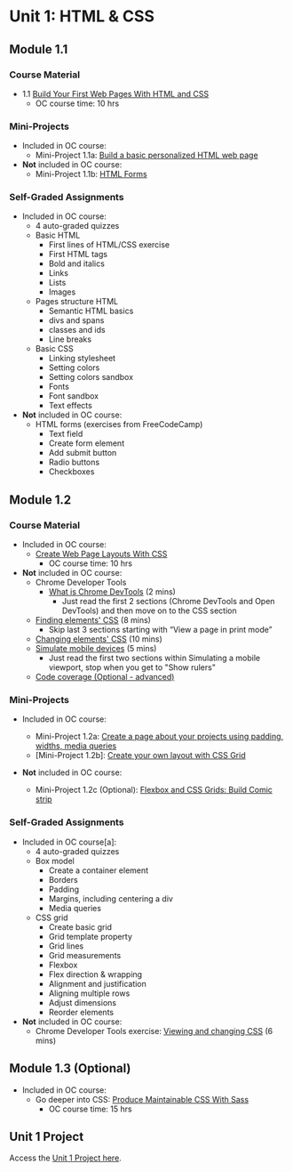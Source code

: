 # Unit 1: HTML & CSS

## Module 1.1

### Course Material

* 1.1 [Build Your First Web Pages With HTML and CSS](https://openclassrooms.com/en/courses/5265446-build-your-first-web-pages-with-html-and-css)
   * OC course time: 10 hrs 

### Mini-Projects

* Included in OC course:
   * Mini-Project 1.1a: 
     [Build a basic personalized HTML web page](https://github.com/shift-up/Web-Dev-Fundamentals/tree/master/Unit1/Module1.1/Mini-Project1.1a)
* **Not** included in OC course:
   * Mini-Project 1.1b:
     [HTML Forms](https://github.com/shift-up/Web-Dev-Fundamentals/tree/master/Unit1/Module1.1/Mini-Project1.1b)

### Self-Graded Assignments

* Included in OC course: 
  * 4 auto-graded quizzes
  * Basic HTML
  	* First lines of HTML/CSS exercise
  	* First HTML tags
  	* Bold and italics
  	* Links
  	* Lists
  	* Images
  * Pages structure HTML
  	* Semantic HTML basics
  	* divs and spans
  	* classes and ids
  	* Line breaks
  * Basic CSS
  	* Linking stylesheet
  	* Setting colors
  	* Setting colors sandbox
  	* Fonts
  	* Font sandbox
  	* Text effects
* **Not** included in OC course: 
  * HTML forms (exercises from FreeCodeCamp)
	  * Text field
	  * Create form element
	  * Add submit button
	  * Radio buttons
	  * Checkboxes

## Module 1.2

### Course Material

* Included in OC course: 
  * [Create Web Page Layouts With CSS](https://openclassrooms.com/en/courses/5295881-create-web-page-layouts-with-css)
  	* OC course time: 10 hrs
* **Not** included in OC course: 
  * Chrome Developer Tools
  	* [What is Chrome DevTools](https://developers.google.com/web/tools/chrome-devtools) (2 mins)
  		* Just read the first 2 sections (Chrome DevTools and Open DevTools) and then move on to the CSS section
  * [Finding elements' CSS](https://developers.google.com/web/tools/chrome-devtools/css/reference#select) (8 mins)
  	* Skip last 3 sections starting with “View a page in print mode”
  * [Changing elements' CSS](https://developers.google.com/web/tools/chrome-devtools/css/reference#change) (10 mins)
  * [Simulate mobile devices](https://developers.google.com/web/tools/chrome-devtools/device-mode) (5 mins)
  	* Just read the first two sections within Simulating a mobile viewport, stop when you get to "Show rulers"
  * [Code coverage (Optional - advanced)](https://developers.google.com/web/tools/chrome-devtools/coverage)

### Mini-Projects

* Included in OC course: 
  * Mini-Project 1.2a: 
	[Create a page about your projects using padding, widths, media queries](https://github.com/shift-up/Web-Dev-Fundamentals/tree/master/Unit1/Module1.2/Mini-Project-1.2a)
  * [Mini-Project 1.2b]: 
	[Create your own layout with CSS Grid](https://github.com/shift-up/Web-Dev-Fundamentals/tree/master/Unit1/Module1.2/Mini-Project-1.2b)

* **Not** included in OC course: 
  * Mini-Project 1.2c (Optional):
	[Flexbox and CSS Grids: Build Comic strip](https://github.com/shift-up/Web-Dev-Fundamentals/tree/master/Unit1/Module1.2/Mini-Project-1.2c)

### Self-Graded Assignments

* Included in OC course[a]: 
     * 4 auto-graded quizzes
     * Box model
     	 * Create a container element
         * Borders 
         * Padding
         * Margins, including centering a div
         * Media queries
     * CSS grid
         * Create basic grid
         * Grid template property
         * Grid lines
         * Grid measurements
         * Flexbox
         * Flex direction & wrapping
         * Alignment and justification
         * Aligning multiple rows
         * Adjust dimensions
         * Reorder elements
* **Not** included in OC course: 
	 * Chrome Developer Tools exercise:
	   [Viewing and changing CSS](https://developers.google.com/web/tools/chrome-devtools/css) (6 mins)

## Module 1.3 (Optional)

* Included in OC course: 
	* Go deeper into CSS: [Produce Maintainable CSS With Sass](https://openclassrooms.com/en/courses/5625786-produce-maintainable-css-with-sass) 
    	* OC course time: 15 hrs


## Unit 1 Project

Access the [Unit 1 Project here](https://github.com/shift-up/Web-Dev-Fundamentals/tree/master/Unit1/Unit1-Project).


